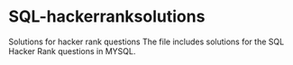 # SQL-hackerranksolutions
Solutions for hacker rank questions
The file includes solutions for the SQL Hacker Rank questions in MYSQL.

